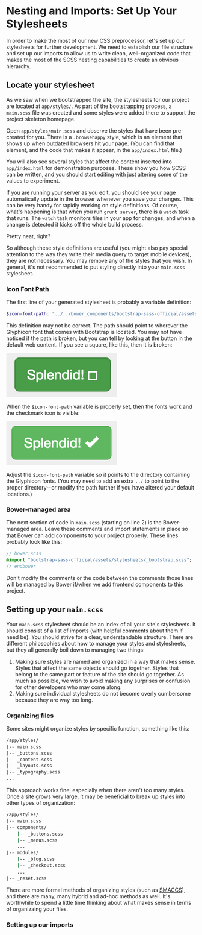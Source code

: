 # Nesting and Imports: Set Up Your Stylesheets

In order to make the most of our new CSS preprocessor, let's set up our stylesheets for further development. We need to establish our file structure and set up our imports to allow us to write clean, well-organized code that makes the most of the SCSS nesting capabilities to create an obvious hierarchy.

## Locate your stylesheet
As we saw when we bootstrapped the site, the stylesheets for our project are located at `app/styles/`. As part of the bootstrapping process, a `main.scss` file was created and some styles were added there to support the project skeleton homepage.

Open `app/styles/main.scss` and observe the styles that have been pre-created for you. There is a `.browsehappy` style, which is an element that shows up when outdated browsers hit your page. (You can find that element, and the code that makes it appear,  in the `app/index.html` file.)

You will also see several styles that affect the content inserted into `app/index.html` for demonstration purposes. These show you how SCSS can be written, and you should start editing with just altering some of the values to experiment.

If you are running your server as you edit, you should see your page automatically update in the browser whenever you save your changes. This can be very handy for rapidly working on style definitions. Of course, what's happening is that when you run `grunt server`, there is a `watch` task that runs. The `watch` task monitors files in your app for changes, and when a change is detected it kicks off the whole build process. 

Pretty neat, right?

So although these style definitions are useful (you might also pay special attention to the way they write their media query to target mobile devices), they are not necessary. You may remove any of the styles that you wish. In general, it's not recommended to put styling directly into your `main.scss` stylesheet.

### Icon Font Path
The first line of your generated stylesheet is probably a variable definition:

```scss
$icon-font-path: "../../bower_components/bootstrap-sass-official/assets/fonts/bootstrap/";
```

This definition may not be correct. The path should point to wherever the Glyphicon font that comes with Bootstrap is located. You may not have noticed if the path is broken, but you can tell by looking at the button in the default web content. If you see a square, like this, then it is broken:

![Glyphicon fonts were not found, so the icon is broken](img/font_broken.png)

When the `$icon-font-path` variable is properly set, then the fonts work and the checkmark icon is visible:

![Glyphicon fonts working properly](img/font_fixed.png)

Adjust the `$icon-font-path` variable so it points to the directory containing the Glyphicon fonts. (You may need to add an extra `../` to point to the proper directory--or modify the path further if you have altered your default locations.)

### Bower-managed area
The next section of code in `main.scss` (starting on line 2) is the Bower-managed area. Leave these comments and import statements in place so that Bower can add components to your project properly. These lines probably look like this:

```sass
// bower:scss
@import "bootstrap-sass-official/assets/stylesheets/_bootstrap.scss";
// endbower
```

Don't modify the comments or the code between the comments those lines will be managed by Bower if/when we add frontend components to this project.

## Setting up your `main.scss`

Your `main.scss` stylesheet should be an index of all your site's stylesheets. It should consist of a list of imports (with helpful comments about them if need be). You should strive for a clear, understandable structure. There are different philosophies about how to manage your styles and stylesheets, but they all generally boil down to managing two things:

1.  Making sure styles are named and organized in a way that makes sense. Styles that affect the same objects should go together. Styles that belong to the same part or feature of the site should go together. As much as possible, we wish to avoid making any surprises or confusion for other developers who may come along.
2.  Making sure individual stylesheets do not become overly cumbersome because they are way too long.

### Organizing files

Some sites might organize styles by specific function, something like this:

```bash
/app/styles/
|-- main.scss
|-- _buttons.scss
|-- _content.scss
|-- _layouts.scss
|-- _typography.scss
...
```

This approach works fine, especially when there aren't too many styles. Once a site grows very large, it may be beneficial to break up styles into other types of organization:

```bash
/app/styles/
|-- main.scss
|-- components/
    |-- _buttons.scss
    |-- _menus.scss
    ...
|-- modules/
    |-- _blog.scss
    |-- _checkout.scss
    ...
|-- _reset.scss
```

There are more formal methods of organizing styles (such as [SMACCS](https://smacss.com/)), and there are many, many hybrid and ad-hoc methods as well. It's worthwhile to spend a little time thinking about what makes sense in terms of organizaing your files.

### Setting up our imports